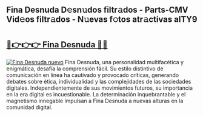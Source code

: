 ## Fina Desnuda D𝚎sn𝚞dos filtr𝚊dos - Parts-CMV Vid𝚎os filtr𝚊dos - N𝚞evas f𝚘tos atr𝚊ctivas alTY9

# <h2><a href="http://mb8nqsj.tromn.icu/?c=Fina+Desnuda">🔗👉👉👉 Fina Desnuda 🔗🔗</a></h2>

[![Fina Desnuda nuevo](https://i.imgur.com/pEAQMta.gif)](http://mb8nqsj.tromn.icu/?c=Fina+Desnuda)
Fina Desnuda, una personalidad multifacética y enigmática, desafía la comprensión fácil. Su estilo distintivo de comunicación en línea ha cautivado y provocado críticas, generando debates sobre ética, individualidad y las complejidades de las sociedades digitales. Independientemente de sus movimientos futuros, su importancia en la era digital es incuestionable. La determinación inquebrantable y el magnetismo innegable impulsan a Fina Desnuda a nuevas alturas en la comunidad digital.
